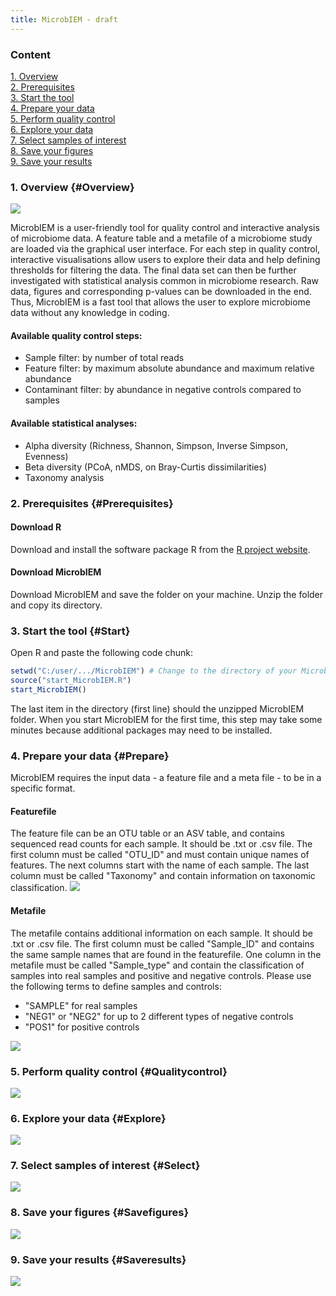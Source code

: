 ```yaml
---
title: MicrobIEM - draft
---
```


### Content
[1. Overview](#Overview)  
[2. Prerequisites](#Prerequisites)  
[3. Start the tool](#Start)  
[4. Prepare your data](#Prepare)  
[5. Perform quality control](#Qualitycontrol)  
[6. Explore your data](#Explore)  
[7. Select samples of interest](#Select)  
[8. Save your figures](#Savefigures)  
[9. Save your results](#Saveresults)

### 1. Overview {#Overview}

<img src="MicrobIEM/man/01_Interface.png"/> 

MicrobIEM is a user-friendly tool for quality control and interactive analysis of microbiome data. A feature table and a metafile of a microbiome study are loaded via the graphical user interface. For each step in quality control, interactive visualisations allow users to explore their data and help defining thresholds for filtering the data. The final data set can then be further investigated with statistical analysis common in microbiome research. Raw data, figures and corresponding p-values can be downloaded in the end. Thus, MicrobIEM is a fast tool that allows the user to explore microbiome data without any knowledge in coding.

#### Available quality control steps:

- Sample filter: by number of total reads
- Feature filter: by maximum absolute abundance and maximum relative abundance
- Contaminant filter: by abundance in negative controls compared to samples

#### Available statistical analyses:
- Alpha diversity (Richness, Shannon, Simpson, Inverse Simpson, Evenness)
- Beta diversity (PCoA, nMDS, on Bray-Curtis dissimilarities)
- Taxonomy analysis

### 2. Prerequisites {#Prerequisites}
#### Download R
Download and install the software package R from the [R project website](https://cran.r-project.org/bin/windows/base/).

#### Download MicrobIEM
Download MicrobIEM and save the folder on your machine. Unzip the folder and copy its directory.  

### 3. Start the tool {#Start}
Open R and paste the following code chunk:
``` r
setwd("C:/user/.../MicrobIEM") # Change to the directory of your MicrobIEM folder
source("start_MicrobIEM.R")
start_MicrobIEM()
```
The last item in the directory (first line) should the unzipped MicrobIEM folder.
When you start MicrobIEM for the first time, this step may take some minutes because additional packages may need to be installed.

### 4. Prepare your data {#Prepare}
MicrobIEM requires the input data - a feature file and a meta file - to be in a specific format.

#### Featurefile
The feature file can be an OTU table or an ASV table, and contains sequenced read counts for each sample. It should be .txt or .csv file. The first column must be called "OTU_ID" and must contain unique names of features. The next columns start with the name of each sample. The last column must be called "Taxonomy" and contain information on taxonomic classification.
<img src="MicrobIEM/man/02_Featurefile.png"/> 


#### Metafile
The metafile contains additional information on each sample. It should be .txt or .csv file. The first column must be called "Sample_ID" and contains the same sample names that are found in the featurefile. One column in the metafile must be called "Sample_type" and contain the classification of samples into real samples and positive and negative controls. Please use the following terms to define samples and controls:

- "SAMPLE" for real samples
- "NEG1" or "NEG2" for up to 2 different types of negative controls
- "POS1" for positive controls

<img src="MicrobIEM/man/03_Metafile.png"/> 

### 5. Perform quality control {#Qualitycontrol} 
<img src="MicrobIEM/man/04_Contaminant-removal.png"/> 

### 6. Explore your data {#Explore}
<img src="MicrobIEM/man/05_Beta-diversity.png"/> 

### 7. Select samples of interest {#Select}
<img src="MicrobIEM/man/06_Sample-selection.png"/> 

### 8. Save your figures {#Savefigures}
<img src="MicrobIEM/man/07_Save-figures.png"/> 

### 9. Save your results {#Saveresults}
<img src="MicrobIEM/man/08_Save-results.png"/> 
